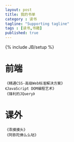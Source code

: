 ```yaml
---
layout: post
title: 我的书单
category : 读书
tagline: "Supporting tagline"
tags : [读书,书籍]
published: true
---
```

{% include JB/setup %}
# 前端
	《精通CSS-高级Web标准解决方案》
	《JavaScript DOM编程艺术》
	《锋利的JQuery》
# 课外
	《乖摸摸头》
	《阿弥陀佛么么哒》